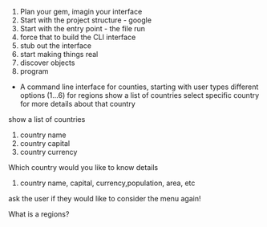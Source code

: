 1. Plan your gem, imagin your interface
2. Start with the project structure - google
3. Start with the entry point - the file run
4. force that to build the CLI interface
5. stub out the interface
6. start making things real
7. discover objects
8. program


- A command line interface for counties, starting with user types different options (1...6)
 for regions
 show a list of countries
 select specific country for more details about that country


 show a list of countries
 1. country name
 2. country capital
 3. country currency

 Which country would you like to know details
 1. country name, capital, currency,population, area, etc

 ask the user if they would like to consider the menu again!

 What is a regions?
